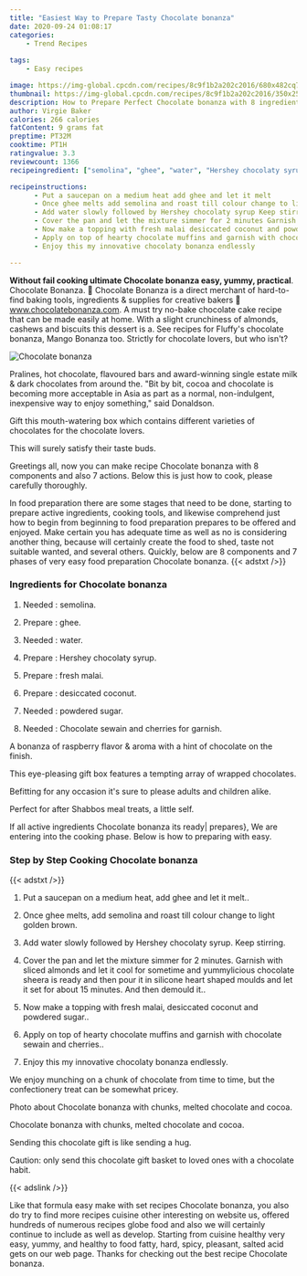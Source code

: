 ```yaml
---
title: "Easiest Way to Prepare Tasty Chocolate bonanza"
date: 2020-09-24 01:08:17
categories:
    - Trend Recipes
    
tags:
    - Easy recipes

image: https://img-global.cpcdn.com/recipes/8c9f1b2a202c2016/680x482cq70/chocolate-bonanza-recipe-main-photo.jpg
thumbnail: https://img-global.cpcdn.com/recipes/8c9f1b2a202c2016/350x250cq70/chocolate-bonanza-recipe-main-photo.jpg
description: How to Prepare Perfect Chocolate bonanza with 8 ingredients and 7 stages of easy cooking.
author: Virgie Baker
calories: 266 calories
fatContent: 9 grams fat
preptime: PT32M
cooktime: PT1H
ratingvalue: 3.3
reviewcount: 1366
recipeingredient: ["semolina", "ghee", "water", "Hershey chocolaty syrup", "fresh malai", "desiccated coconut", "powdered sugar", "Chocolate sewain and cherries for garnish"]

recipeinstructions: 
      - Put a saucepan on a medium heat add ghee and let it melt 
      - Once ghee melts add semolina and roast till colour change to light golden brown 
      - Add water slowly followed by Hershey chocolaty syrup Keep stirring 
      - Cover the pan and let the mixture simmer for 2 minutes Garnish with sliced almonds and let it cool for sometime and yummylicious chocolate sheera is ready and then pour it in silicone heart shaped moulds and let it set for about 15 minutes And then demould it 
      - Now make a topping with fresh malai desiccated coconut and powdered sugar 
      - Apply on top of hearty chocolate muffins and garnish with chocolate sewain and cherries 
      - Enjoy this my innovative chocolaty bonanza endlessly

---
```




**Without fail cooking ultimate Chocolate bonanza easy, yummy, practical**. Chocolate Bonanza. 🍰 Chocolate Bonanza is a direct merchant of hard-to-find baking tools, ingredients &amp; supplies for creative bakers 🍪 www.chocolatebonanza.com. A must try no-bake chocolate cake recipe that can be made easily at home. With a slight crunchiness of almonds, cashews and biscuits this dessert is a. See recipes for Fluffy&#39;s chocolate bonanza, Mango Bonanza too. Strictly for chocolate lovers, but who isn&#39;t?


![Chocolate bonanza](https://img-global.cpcdn.com/recipes/8c9f1b2a202c2016/680x482cq70/chocolate-bonanza-recipe-main-photo.jpg "Chocolate bonanza")



Pralines, hot chocolate, flavoured bars and award-winning single estate milk &amp; dark chocolates from around the. &#34;Bit by bit, cocoa and chocolate is becoming more acceptable in Asia as part as a normal, non-indulgent, inexpensive way to enjoy something,&#34; said Donaldson.

Gift this mouth-watering box which contains different varieties of chocolates for the chocolate lovers.

This will surely satisfy their taste buds.


Greetings all, now you can make recipe Chocolate bonanza with 8 components and also 7 actions. Below this is just how to cook, please carefully thoroughly.

In food preparation there are some stages that need to be done, starting to prepare active ingredients, cooking tools, and likewise comprehend just how to begin from beginning to food preparation prepares to be offered and enjoyed. Make certain you has adequate time as well as no is considering another thing, because will certainly create the food to shed, taste not suitable wanted, and several others. Quickly, below are 8 components and 7 phases of very easy food preparation Chocolate bonanza.
{{< adstxt />}}

### Ingredients for Chocolate bonanza


1. Needed  : semolina.

1. Prepare  : ghee.

1. Needed  : water.

1. Prepare  : Hershey chocolaty syrup.

1. Prepare  : fresh malai.

1. Prepare  : desiccated coconut.

1. Needed  : powdered sugar.

1. Needed  : Chocolate sewain and cherries for garnish.


A bonanza of raspberry flavor &amp; aroma with a hint of chocolate on the finish.

This eye-pleasing gift box features a tempting array of wrapped chocolates.

Befitting for any occasion it&#39;s sure to please adults and children alike.

Perfect for after Shabbos meal treats, a little self.


If all active ingredients Chocolate bonanza its ready| prepares}, We are entering into the cooking phase. Below is how to preparing with easy.

### Step by Step Cooking Chocolate bonanza

{{< adstxt />}}


1. Put a saucepan on a medium heat, add ghee and let it melt..



1. Once ghee melts, add semolina and roast till colour change to light golden brown.



1. Add water slowly followed by Hershey chocolaty syrup. Keep stirring.



1. Cover the pan and let the mixture simmer for 2 minutes. Garnish with sliced almonds and let it cool for sometime and yummylicious chocolate sheera is ready and then pour it in silicone heart shaped moulds and let it set for about 15 minutes. And then demould it..



1. Now make a topping with fresh malai, desiccated coconut and powdered sugar..



1. Apply on top of hearty chocolate muffins and garnish with chocolate sewain and cherries..



1. Enjoy this my innovative chocolaty bonanza endlessly.




We enjoy munching on a chunk of chocolate from time to time, but the confectionery treat can be somewhat pricey.

Photo about Chocolate bonanza with chunks, melted chocolate and cocoa.

Chocolate bonanza with chunks, melted chocolate and cocoa.

Sending this chocolate gift is like sending a hug.

Caution: only send this chocolate gift basket to loved ones with a chocolate habit.


{{< adslink />}}

Like that formula easy make with set recipes Chocolate bonanza, you also do try to find more recipes cuisine other interesting on website us, offered hundreds of numerous recipes globe food and also we will certainly continue to include as well as develop. Starting from cuisine healthy very easy, yummy, and healthy to food fatty, hard, spicy, pleasant, salted acid gets on our web page. Thanks for checking out the best recipe Chocolate bonanza.
